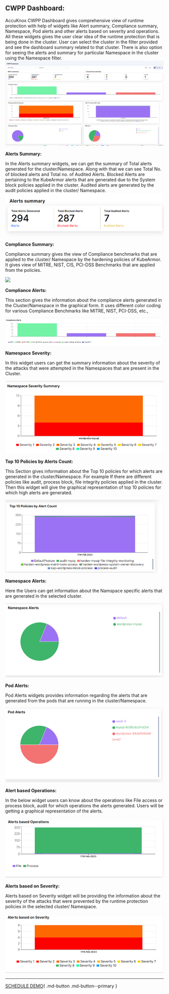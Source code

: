

## **CWPP Dashboard:**

AccuKnox CWPP Dashboard gives comprehensive view of runtime protection with help of widgets like Alert summary, Compliance summary, Namespace, Pod alerts and other alerts based on severity and operations. All these widgets gives the user clear idea of the runtime protection that is being done in the cluster. User can select the cluster in the filter provided and see the dashboard summary related to that cluster. There is also option for seeing the alerts and summary for particular Namespace in the cluster using the Namespace filter.
![](images/cwpp-dashboard.png)

**Alerts Summary:**

In the Alerts summary widgets, we can get the summary of Total alerts generated for the cluster/Namespace. Along with that we can see Total No. of blocked alerts and Total no. of Audited Alerts. Blocked Alerts are pertaining to the KubeArmor alerts that are generated due to the System block policies applied in the cluster. Audited alerts are generated by the audit policies applied in the cluster/ Namespace.
![](images/alerts-summary.png)

**Compliance Summary:**

Compliance summary gives the view of Compliance benchmarks that are applied to the cluster/ Namespace by the hardening policies of KubeArmor. It gives view of MITRE, NIST, CIS, PCI-DSS Benchmarks that are applied from the policies.

![](images/compliance-summary.png)

**Compliance Alerts:**

This section gives the information about the compliance alerts generated in the Cluster/Namespace in the graphical form. It uses different color coding for various Compliance Benchmarks like MITRE, NIST, PCI-DSS, etc.,

![](images/compliance-alerts.png)

**Namespace Severity:**

In this widget users can get the summary information about the severity of the attacks that were attempted in the Namespaces that are present in the Cluster.

![](images/namespace-severity.png)

**Top 10 Policies by Alerts Count:**

 This Section gives information about the Top 10 policies for which alerts are generated in the cluster/Namespace. For example If there are different policies like audit, process block, file integrity policies applied in the cluster. Then this widget will give the graphical representation of top 10 policies for which high alerts are generated.

 ![](images/top-policies.png)

**Namespace Alerts:**

Here the Users can get information about the Namspace specific alerts that are generated in the selected cluster.

![](images/namespace-alerts.png)

**Pod Alerts:**

Pod Alerts widgets provides information regarding the alerts that are generated from the pods that are running in the cluster/Namespace.

![](images/pod-alerts.png)

**Alert based Operations:**

In the below widget users can know about the operations like File access or process block, audit for which operations the alerts generated. Users will be getting a graphical representation of the alerts.

![](images/alerts-operations.png)

**Alerts based on Severity:**

Alerts based on Severity widget will be providing the information about the severity of the attacks that were prevented by the runtime protection policies in the selected cluster/ Namespace.

![](images/alerts-severity.png)

- - -
[SCHEDULE DEMO](https://www.accuknox.com/contact-us){ .md-button .md-button--primary }